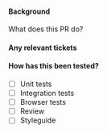 #### Background

What does this PR do?

#### Any relevant tickets

#### How has this been tested?
- [ ] Unit tests
- [ ] Integration tests
- [ ] Browser tests
- [ ] Review
- [ ] Styleguide

